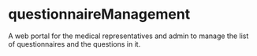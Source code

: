 # questionnaireManagement
A web portal for the medical representatives and admin to manage the list of questionnaires and the questions in it.
